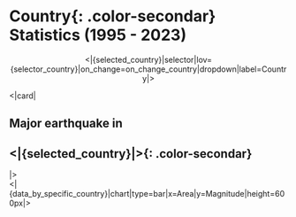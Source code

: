 # **Country**{: .color-secondar} Statistics (1995 - 2023)

<center>
<|{selected_country}|selector|lov={selector_country}|on_change=on_change_country|dropdown|label=Country|>
</center>

<|card|
## Major earthquake in 
## <|{selected_country}|>{: .color-secondar}
|>
<br/>
<|{data_by_specific_country}|chart|type=bar|x=Area|y=Magnitude|height=600px|>


